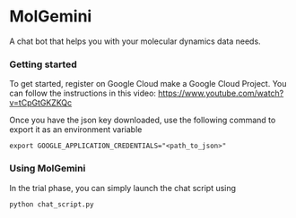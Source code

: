 # MolGemini

A chat bot that helps you with your molecular dynamics data needs.

### Getting started

To get started, register on Google Cloud make a Google Cloud Project. You can follow the instructions in this video: https://www.youtube.com/watch?v=tCpGtGKZKQc

Once you have the json key downloaded, use the following command to export it as an environment variable

`export GOOGLE_APPLICATION_CREDENTIALS="<path_to_json>"`

### Using MolGemini

In the trial phase, you can simply launch the chat script using

`python chat_script.py`
